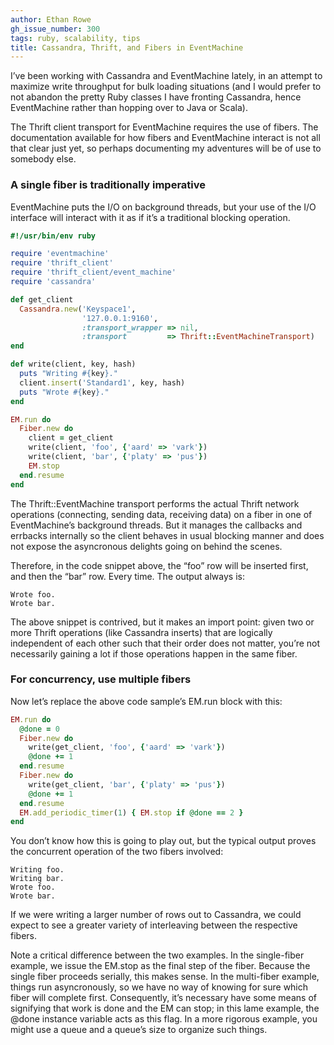 ```yaml
---
author: Ethan Rowe
gh_issue_number: 300
tags: ruby, scalability, tips
title: Cassandra, Thrift, and Fibers in EventMachine
---
```




I’ve been working with Cassandra and EventMachine lately, in an attempt to maximize write throughput for bulk loading situations (and I would prefer to not abandon the pretty Ruby classes I have fronting Cassandra, hence EventMachine rather than hopping over to Java or Scala).

The Thrift client transport for EventMachine requires the use of fibers. The documentation available for how fibers and EventMachine interact is not all that clear just yet, so perhaps documenting my adventures will be of use to somebody else.

### A single fiber is traditionally imperative

EventMachine puts the I/O on background threads, but your use of the I/O interface will interact with it as if it’s a traditional blocking operation.

```ruby
#!/usr/bin/env ruby

require 'eventmachine'
require 'thrift_client'
require 'thrift_client/event_machine'
require 'cassandra'

def get_client 
  Cassandra.new('Keyspace1',
                '127.0.0.1:9160',
                :transport_wrapper => nil,
                :transport         => Thrift::EventMachineTransport)
end

def write(client, key, hash)
  puts "Writing #{key}."
  client.insert('Standard1', key, hash)
  puts "Wrote #{key}."
end

EM.run do
  Fiber.new do
    client = get_client
    write(client, 'foo', {'aard' => 'vark'})
    write(client, 'bar', {'platy' => 'pus'})
    EM.stop
  end.resume
end
```

The Thrift::EventMachine transport performs the actual Thrift network operations (connecting, sending data, receiving data) on a fiber in one of EventMachine’s background threads. But it manages the callbacks and errbacks internally so the client behaves in usual blocking manner and does not expose the asyncronous delights going on behind the scenes.

Therefore, in the code snippet above, the “foo” row will be inserted first, and then the “bar” row. Every time. The output always is:

```nohighlight
Wrote foo.
Wrote bar.
```

The above snippet is contrived, but it makes an import point: given two or more Thrift operations (like Cassandra inserts) that are logically independent of each other such that their order does not matter, you’re not necessarily gaining a lot if those operations happen in the same fiber.

### For concurrency, use multiple fibers

Now let’s replace the above code sample’s EM.run block with this:

```ruby
EM.run do
  @done = 0 
  Fiber.new do
    write(get_client, 'foo', {'aard' => 'vark'})
    @done += 1
  end.resume
  Fiber.new do
    write(get_client, 'bar', {'platy' => 'pus'})
    @done += 1                 
  end.resume                   
  EM.add_periodic_timer(1) { EM.stop if @done == 2 } 
end
```

You don’t know how this is going to play out, but the typical output proves the concurrent operation of the two fibers involved:
```nohighlight
Writing foo.
Writing bar.
Wrote foo.
Wrote bar.
```

If we were writing a larger number of rows out to Cassandra, we could expect to see a greater variety of interleaving between the respective fibers.

Note a critical difference between the two examples. In the single-fiber example, we issue the EM.stop as the final step of the fiber. Because the single fiber proceeds serially, this makes sense. In the multi-fiber example, things run asyncronously, so we have no way of knowing for sure which fiber will complete first. Consequently, it’s necessary have some means of signifying that work is done and the EM can stop; in this lame example, the @done instance variable acts as this flag. In a more rigorous example, you might use a queue and a queue’s size to organize such things.


